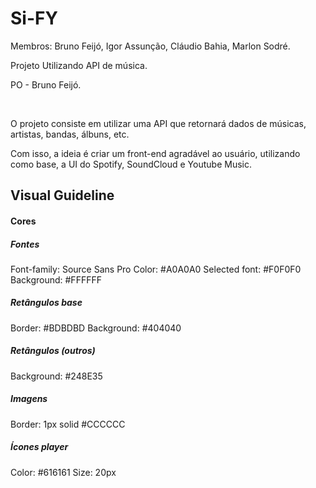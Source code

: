 # Si-FY

<p>Membros: Bruno Feijó, Igor Assunção, Cláudio Bahia, Marlon Sodré.</p>
<p>Projeto Utilizando API de música.</p>
<p>PO - Bruno Feijó.</p>
<br>

<p>O projeto consiste em utilizar uma API  que retornará dados de músicas, artistas, bandas, álbuns, etc.</p>
<p>Com isso, a ideia é criar um front-end agradável ao usuário, utilizando como base, a UI do Spotify, SoundCloud e Youtube Music.</p>


## Visual Guideline

#### Cores

##### Fontes
Font-family: Source Sans Pro
Color: #A0A0A0
Selected font: #F0F0F0
Background: #FFFFFF

##### Retângulos base
Border: #BDBDBD
Background: #404040

##### Retângulos (outros)
Background: #248E35

##### Imagens
Border: 1px solid #CCCCCC

##### Ícones player
Color: #616161
Size: 20px